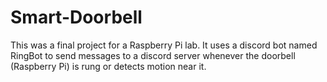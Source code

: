 # Smart-Doorbell
This was a final project for a Raspberry Pi lab. It uses a discord bot named RingBot to send messages to a discord server whenever the doorbell (Raspberry Pi) is rung or detects motion near it.
